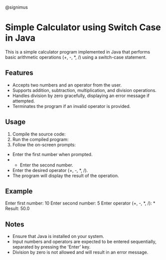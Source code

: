 @signimus
# Simple Calculator using Switch Case in Java

This is a simple calculator program implemented in Java that performs basic arithmetic operations (+, -, *, /) using a switch-case statement.

## Features

- Accepts two numbers and an operator from the user.
- Supports addition, subtraction, multiplication, and division operations.
- Handles division by zero gracefully, displaying an error message if attempted.
- Terminates the program if an invalid operator is provided.

## Usage

1. Compile the source code:
2. Run the compiled program:
3. Follow the on-screen prompts:
- Enter the first number when prompted.
- - Enter the second number.
- Enter the desired operator (+, -, *, /).
- The program will display the result of the operation.

## Example
Enter first number: 10
Enter second number: 5
Enter operator (+, -, *, /): *
Result: 50.0

## Notes

- Ensure that Java is installed on your system.
- Input numbers and operators are expected to be entered sequentially, separated by pressing the 'Enter' key.
- Division by zero is not allowed and will result in an error message.




